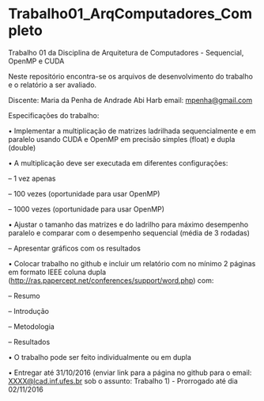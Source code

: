 # Trabalho01_ArqComputadores_Completo

Trabalho 01 da Disciplina de Arquitetura de Computadores - Sequencial, OpenMP e CUDA

Neste repositório encontra-se os arquivos de desenvolvimento do trabalho e o relatório a ser avaliado.

Discente: Maria da Penha de Andrade Abi Harb email: mpenha@gmail.com

Especificações do trabalho:

• Implementar a multiplicação de matrizes ladrilhada sequencialmente e em paralelo usando CUDA e OpenMP em precisão simples (float) e dupla (double)

• A multiplicação deve ser executada em diferentes configurações:

– 1 vez apenas

– 100 vezes (oportunidade para usar OpenMP)

– 1000 vezes (oportunidade para usar OpenMP)

• Ajustar o tamanho das matrizes e do ladrilho para máximo desempenho paralelo e comparar com o desempenho sequencial (média de 3 rodadas)

– Apresentar gráficos com os resultados

• Colocar trabalho no github e incluir um relatório com no mínimo 2 páginas em formato IEEE coluna dupla (http://ras.papercept.net/conferences/support/word.php) com:

– Resumo

– Introdução

– Metodologia

– Resultados

• O trabalho pode ser feito individualmente ou em dupla

• Entregar até 31/10/2016 (enviar link para a página no github para o email: XXXX@lcad.inf.ufes.br sob o assunto: Trabalho 1) - Prorrogado até dia 02/11/2016
